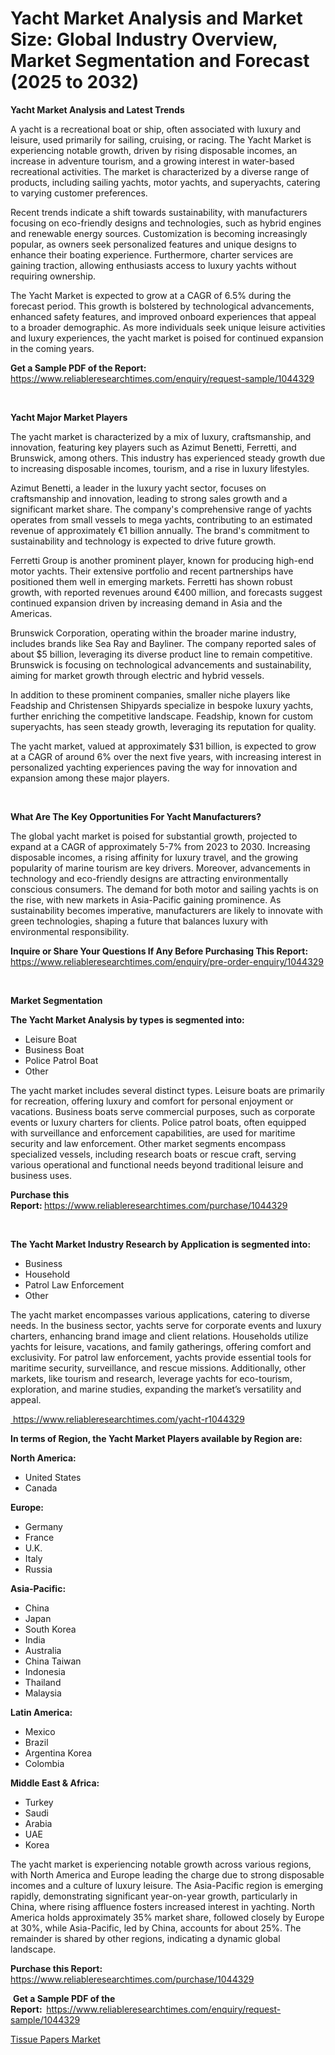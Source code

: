 <p><h1>Yacht Market Analysis and Market Size: Global Industry Overview, Market Segmentation and Forecast (2025 to 2032)</h1></p><p><strong>Yacht Market Analysis and Latest Trends</strong></p>
<p><p>A yacht is a recreational boat or ship, often associated with luxury and leisure, used primarily for sailing, cruising, or racing. The Yacht Market is experiencing notable growth, driven by rising disposable incomes, an increase in adventure tourism, and a growing interest in water-based recreational activities. The market is characterized by a diverse range of products, including sailing yachts, motor yachts, and superyachts, catering to varying customer preferences.</p><p>Recent trends indicate a shift towards sustainability, with manufacturers focusing on eco-friendly designs and technologies, such as hybrid engines and renewable energy sources. Customization is becoming increasingly popular, as owners seek personalized features and unique designs to enhance their boating experience. Furthermore, charter services are gaining traction, allowing enthusiasts access to luxury yachts without requiring ownership.</p><p>The Yacht Market is expected to grow at a CAGR of 6.5% during the forecast period. This growth is bolstered by technological advancements, enhanced safety features, and improved onboard experiences that appeal to a broader demographic. As more individuals seek unique leisure activities and luxury experiences, the yacht market is poised for continued expansion in the coming years.</p></p>
<p><strong>Get a Sample PDF of the Report:&nbsp;</strong> <a href="https://www.reliableresearchtimes.com/enquiry/request-sample/1044329?utm_campaign=2263&utm_medium=2&utm_source=Github&utm_content=ia&utm_term=04042025&utm_id=yacht">https://www.reliableresearchtimes.com/enquiry/request-sample/1044329</a></p>
<p>&nbsp;</p>
<p><strong>Yacht Major Market Players</strong></p>
<p><p>The yacht market is characterized by a mix of luxury, craftsmanship, and innovation, featuring key players such as Azimut Benetti, Ferretti, and Brunswick, among others. This industry has experienced steady growth due to increasing disposable incomes, tourism, and a rise in luxury lifestyles.</p><p>Azimut Benetti, a leader in the luxury yacht sector, focuses on craftsmanship and innovation, leading to strong sales growth and a significant market share. The company's comprehensive range of yachts operates from small vessels to mega yachts, contributing to an estimated revenue of approximately €1 billion annually. The brand's commitment to sustainability and technology is expected to drive future growth.</p><p>Ferretti Group is another prominent player, known for producing high-end motor yachts. Their extensive portfolio and recent partnerships have positioned them well in emerging markets. Ferretti has shown robust growth, with reported revenues around €400 million, and forecasts suggest continued expansion driven by increasing demand in Asia and the Americas.</p><p>Brunswick Corporation, operating within the broader marine industry, includes brands like Sea Ray and Bayliner. The company reported sales of about $5 billion, leveraging its diverse product line to remain competitive. Brunswick is focusing on technological advancements and sustainability, aiming for market growth through electric and hybrid vessels.</p><p>In addition to these prominent companies, smaller niche players like Feadship and Christensen Shipyards specialize in bespoke luxury yachts, further enriching the competitive landscape. Feadship, known for custom superyachts, has seen steady growth, leveraging its reputation for quality.</p><p>The yacht market, valued at approximately $31 billion, is expected to grow at a CAGR of around 6% over the next five years, with increasing interest in personalized yachting experiences paving the way for innovation and expansion among these major players.</p></p>
<p>&nbsp;</p>
<p><strong>What Are The Key Opportunities For Yacht Manufacturers?</strong></p>
<p><p>The global yacht market is poised for substantial growth, projected to expand at a CAGR of approximately 5-7% from 2023 to 2030. Increasing disposable incomes, a rising affinity for luxury travel, and the growing popularity of marine tourism are key drivers. Moreover, advancements in technology and eco-friendly designs are attracting environmentally conscious consumers. The demand for both motor and sailing yachts is on the rise, with new markets in Asia-Pacific gaining prominence. As sustainability becomes imperative, manufacturers are likely to innovate with green technologies, shaping a future that balances luxury with environmental responsibility.</p></p>
<p><strong>Inquire or Share Your Questions If Any Before Purchasing This Report:</strong> <a href="https://www.reliableresearchtimes.com/enquiry/pre-order-enquiry/1044329?utm_campaign=2263&utm_medium=2&utm_source=Github&utm_content=ia&utm_term=04042025&utm_id=yacht">https://www.reliableresearchtimes.com/enquiry/pre-order-enquiry/1044329</a></p>
<p>&nbsp;</p>
<p><strong>Market Segmentation</strong></p>
<p><strong>The Yacht Market Analysis by types is segmented into:</strong></p>
<p><ul><li>Leisure Boat</li><li>Business Boat</li><li>Police Patrol Boat</li><li>Other</li></ul></p>
<p><p>The yacht market includes several distinct types. Leisure boats are primarily for recreation, offering luxury and comfort for personal enjoyment or vacations. Business boats serve commercial purposes, such as corporate events or luxury charters for clients. Police patrol boats, often equipped with surveillance and enforcement capabilities, are used for maritime security and law enforcement. Other market segments encompass specialized vessels, including research boats or rescue craft, serving various operational and functional needs beyond traditional leisure and business uses.</p></p>
<p><strong>Purchase this Report:&nbsp;</strong><a href="https://www.reliableresearchtimes.com/purchase/1044329?utm_campaign=2263&utm_medium=2&utm_source=Github&utm_content=ia&utm_term=04042025&utm_id=yacht">https://www.reliableresearchtimes.com/purchase/1044329</a></p>
<p>&nbsp;</p>
<p><strong>The Yacht Market Industry Research by Application is segmented into:</strong></p>
<p><ul><li>Business</li><li>Household</li><li>Patrol Law Enforcement</li><li>Other</li></ul></p>
<p><p>The yacht market encompasses various applications, catering to diverse needs. In the business sector, yachts serve for corporate events and luxury charters, enhancing brand image and client relations. Households utilize yachts for leisure, vacations, and family gatherings, offering comfort and exclusivity. For patrol law enforcement, yachts provide essential tools for maritime security, surveillance, and rescue missions. Additionally, other markets, like tourism and research, leverage yachts for eco-tourism, exploration, and marine studies, expanding the market’s versatility and appeal.</p></p>
<p><a href="https://www.reliableresearchtimes.com/yacht-r1044329?utm_campaign=2263&utm_medium=2&utm_source=Github&utm_content=ia&utm_term=04042025&utm_id=yacht">&nbsp;https://www.reliableresearchtimes.com/yacht-r1044329</a></p>
<p><strong>In terms of Region, the Yacht Market Players available by Region are:</strong></p>
<p>
    <p> <strong> North America: </strong>
        <ul>
            <li>United States</li>
            <li>Canada</li>
        </ul>
        </p> 
    <p> <strong> Europe: </strong>
        <ul>
            <li>Germany</li>
            <li>France</li>
            <li>U.K.</li>
            <li>Italy</li>
            <li>Russia</li>
        </ul>
        </p> 
    <p> <strong> Asia-Pacific: </strong>
        <ul>
            <li>China</li>
            <li>Japan</li>
            <li>South Korea</li>
            <li>India</li>
            <li>Australia</li>
            <li>China Taiwan</li>
            <li>Indonesia</li>
            <li>Thailand</li>
            <li>Malaysia</li>
        </ul>
        </p> 
    <p> <strong> Latin America: </strong>
        <ul>
            <li>Mexico</li>
            <li>Brazil</li>
            <li>Argentina Korea</li>
            <li>Colombia</li>
        </ul>
        </p> 
    <p> <strong> Middle East & Africa: </strong>
        <ul>
            <li>Turkey</li>
            <li>Saudi</li>
            <li>Arabia</li>
            <li>UAE</li>
            <li>Korea</li>
        </ul>
    </p>
    </p>
<p><p>The yacht market is experiencing notable growth across various regions, with North America and Europe leading the charge due to strong disposable incomes and a culture of luxury leisure. The Asia-Pacific region is emerging rapidly, demonstrating significant year-on-year growth, particularly in China, where rising affluence fosters increased interest in yachting. North America holds approximately 35% market share, followed closely by Europe at 30%, while Asia-Pacific, led by China, accounts for about 25%. The remainder is shared by other regions, indicating a dynamic global landscape.</p></p>
<p><strong>Purchase this Report: </strong><a href="https://www.reliableresearchtimes.com/purchase/1044329?utm_campaign=2263&utm_medium=2&utm_source=Github&utm_content=ia&utm_term=04042025&utm_id=yacht">https://www.reliableresearchtimes.com/purchase/1044329</a></p>
<p>&nbsp;<strong>Get a Sample PDF of the Report:&nbsp;&nbsp;</strong><a href="https://www.reliableresearchtimes.com/enquiry/request-sample/1044329?utm_campaign=2263&utm_medium=2&utm_source=Github&utm_content=ia&utm_term=04042025&utm_id=yacht">https://www.reliableresearchtimes.com/enquiry/request-sample/1044329</a></p>
<p><strong></strong></p>
<p><p><a href="https://github.com/stillsfloria19981/Market-Research-Report-List-1/blob/main/tissue-papers-market.md?utm_campaign=2263&utm_medium=2&utm_source=Github&utm_content=ia&utm_term=04042025&utm_id=yacht">Tissue Papers Market</a></p></p>